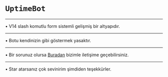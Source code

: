 # ```UptimeBot```
___
• V14 slash komutlu form sistemli gelişmiş bir altyapıdır.
___ 
• Botu kendinizin gibi göstermek yasaktır. 
___
• Bir sorunuz olursa [Buradan](https://discord.com/users/873182701061021696) bizimle iletişime geçebilirsiniz.
___
• Star atarsanız çok sevinirim şimdiden teşekkürler.
